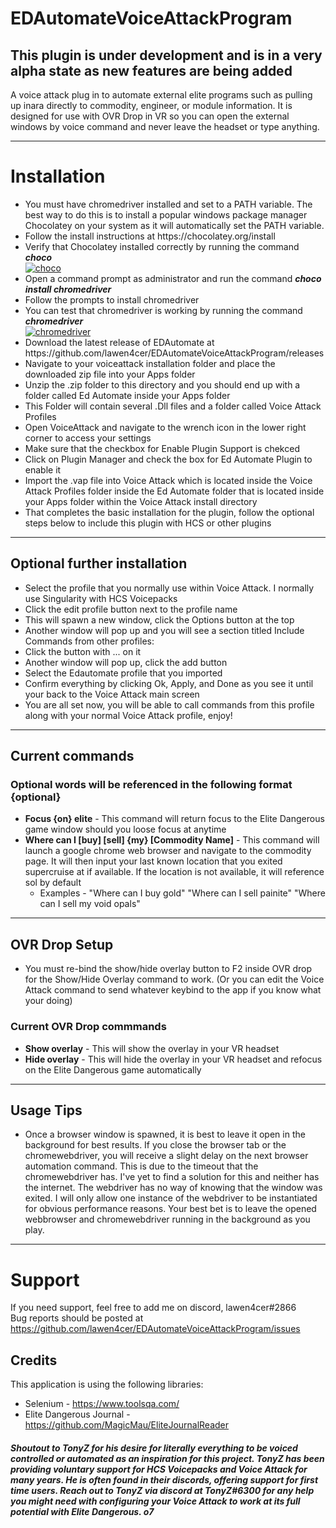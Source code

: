# EDAutomateVoiceAttackProgram
## This plugin is under development and is in a very alpha state as new features are being added
A voice attack plug in to automate external elite programs such as pulling up inara directly to commodity, engineer, or module information. It is designed for use with OVR Drop in VR so you can open the external windows by voice command and never leave the headset or type anything.

***

# Installation
<ul>
<li>You must have chromedriver installed and set to a PATH variable. The best way to do this is to install a popular windows package manager Chocolatey on your system as it will automatically set the PATH variable.</li>
<li>Follow the install instructions at https://chocolatey.org/install</li>
<li>Verify that Chocolatey installed correctly by running the command <strong><em>choco</em></strong></li>
<a href="https://ibb.co/8r7VQHg"><img src="https://i.ibb.co/R3DWJqT/choco.png" alt="choco" border="0"></a>
<li>Open a command prompt as administrator and run the command <strong><em>choco install chromedriver</em></strong></li>
<li>Follow the prompts to install chromedriver</li>
<li>You can test that chromedriver is working by running the command <strong><em>chromedriver</em></strong></li>
<a href="https://ibb.co/p0CqJCt"><img src="https://i.ibb.co/gjsYzs5/chromedriver.png" alt="chromedriver" border="0"></a>
<li>Download the latest release of EDAutomate at https://github.com/lawen4cer/EDAutomateVoiceAttackProgram/releases</li>
<li>Navigate to your voiceattack installation folder and place the downloaded zip file into your Apps folder</li>
<li>Unzip the .zip folder to this directory and you should end up with a folder called Ed Automate inside your Apps folder</li>
<li>This Folder will contain several .Dll files and a folder called Voice Attack Profiles</li>
<li>Open VoiceAttack and navigate to the wrench icon in the lower right corner to access your settings</li>
<li>Make sure that the checkbox for Enable Plugin Support is chekced</li>
<li>Click on Plugin Manager and check the box for Ed Automate Plugin to enable it</li>
<li>Import the .vap file into Voice Attack which is located inside the Voice Attack Profiles folder inside the Ed Automate folder that is located inside your Apps folder within the Voice Attack install directory</li>
<li>That completes the basic installation for the plugin, follow the optional steps below to include this plugin with HCS or other plugins</li>
</ul>

***

## Optional further installation
+ Select the profile that you normally use within Voice Attack. I normally use Singularity with HCS Voicepacks
+ Click the edit profile button next to the profile name
+ This will spawn a new window, click the Options button at the top
+ Another window will pop up and you will see a section titled Include Commands from other profiles:
+ Click the button with ... on it
+ Another window will pop up, click the add button
+ Select the Edautomate profile that you imported
+ Confirm everything by clicking Ok, Apply, and Done as you see it until your back to the Voice Attack main screen
+ You are all set now, you will be able to call commands from this profile along with your normal Voice Attack profile, enjoy!

***

## Current commands

### Optional words will be referenced in the following format {optional}

- <strong>Focus {on} elite</strong> - This command will return focus to the Elite Dangerous game window should you loose focus at anytime
- <strong>Where can I [buy] [sell] {my} [Commodity Name]</strong> - This command will launch a google chrome web browser and navigate to the commodity page. It will then input your last known location that you exited supercruise at if available. If the location is not available, it will reference sol by default
  - Examples - "Where can I buy gold" "Where can I sell painite" "Where can I sell my void opals"
  
***
  
## OVR Drop Setup

- You must re-bind the show/hide overlay button to F2 inside OVR drop for the Show/Hide Overlay command to work. (Or you can edit the Voice Attack command to send whatever keybind to the app if you know what your doing)

### Current OVR Drop commmands
- <strong>Show overlay</strong> - This will show the overlay in your VR headset
- <strong>Hide overlay</strong> - This will hide the overlay in your VR headset and refocus on the Elite Dangerous game automatically

***

## Usage Tips
+ Once a browser window is spawned, it is best to leave it open in the background for best results. If you close the browser tab or the chromewebdriver, you will receive a slight delay on the next browser automation command. This is due to the timeout that the chromewebdriver has. I've yet to find a solution for this and neither has the internet. The webdriver has no way of knowing that the window was exited. I will only allow one instance of the webdriver to be instantiated for obvious performance reasons. Your best bet is to leave the opened webbrowser and chromewebdriver running in the background as you play. 

***

# Support
If you need support, feel free to add me on discord, lawen4cer#2866 <br/>
Bug reports should be posted at https://github.com/lawen4cer/EDAutomateVoiceAttackProgram/issues

## Credits
This application is using the following libraries:
- Selenium - https://www.toolsqa.com/
- Elite Dangerous Journal - https://github.com/MagicMau/EliteJournalReader

##### Shoutout to TonyZ for his desire for literally everything to be voiced controlled or automated as an inspiration for this project. TonyZ has been providing voluntary support for HCS Voicepacks and Voice Attack for many years. He is often found in their discords, offering support for first time users. Reach out to TonyZ via discord at TonyZ#6300 for any help you might need with configuring your Voice Attack to work at its full potential with Elite Dangerous. o7
